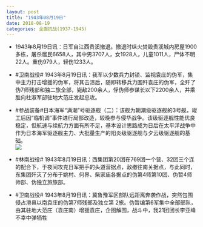 ```yaml
---
layout: post
title: "1943年08月19日"
date: 2018-08-19
categories: 全面抗战(1937-1945)
---
```


<meta name="referrer" content="no-referrer" />

- 1943年8月19日讯：日军自江西贵溪撤退。撤退时纵火焚毁贵溪城内房屋1900多栋，屠杀居民6658人，其中男3707人，女1928人，儿童1011人，尸体不明22人。重伤979人，轻伤1233人。 

- #卫南战役# 1943年8月19日讯：我军以少数兵力封锁、监视袁庄的伪军，集中主力打击增援的伪军，将其击溃后，随即转移兵力围歼袁庄的伪军，全歼了伪7师残部和独二旅全部，毙敌200余人，俘伪师参谋长以下2200余人，并乘胜向杜淑军部驻地大范庄发起总攻。 

- #参战装备#日本海军“满潮”号驱逐舰（二）：该舰为朝潮级驱逐舰的3号舰，竣工后因“临机调”事件进行局部改造，较晚参与侵华战争。该级驱逐舰性能优良稳定，但航速与续航力方面有所不足，基本设计思路成为日后在太平洋战争中作为日本海军驱逐舰主力、大批量生产的阳炎级驱逐舰与夕云级驱逐舰的基础。 <br/><img src="https://wx3.sinaimg.cn/large/aca367d8ly1fues4bsj61j20d60r4aed.jpg" />

- #林南战役# 1943年8月19日讯：西集团第20团在769团一个营、32团三个连的配合下，于夜间攻克日军把手的头道营据点，敌撤往南关据点，与此同时，东集团歼灭了分布于姚村、何界、柴家庙各据点的伪第4师第10团、伪暂4师师部、伪独立旅旅部。 

- #卫南战役# 1943年8月19日讯：冀鲁豫军区部队远距离奔袭作战，突然包围侵占滑县以南袁庄的伪第7师残部及独立第 2旅。伪暂编第6军集中全部部队，由其驻地大范庄（袁庄南）增援袁庄，企图解围，战斗中，我21团团长李亚峰不幸中弹牺牲 

